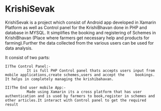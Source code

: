 # KrishiSevak
KrishiSevak is a project which consist of Android app developed in Xamarin Platform as well as
Control panel for the KrishiBhavan done in PHP and database in MYSQL. It simplifies the booking and registering of Schemes in KrishiBhavan (Place where farmers get necessary help and products for farming).Further the data collected from the various users can be used for data analysis.

It consist of two parts:

    I)The Control Panel:-
              It is full PHP Control panel thats accepts users input from mobile applications,create schemes,users and accept the     bookings. It helps in completely managing the krishibahavan.
       
    II)The End user mobile App:-
              Made using Xamarin its a cross platform that has user authentication and is used by farmers to book,register in schemes and other articles.It interact with Control panel to get the required result
